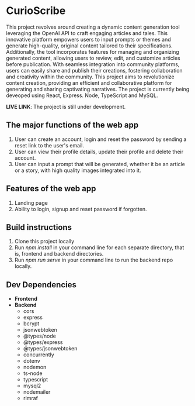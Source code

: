 # CurioScribe
This project revolves around creating a dynamic content generation tool leveraging the OpenAI API to craft engaging articles and tales. This innovative platform empowers users to input prompts or themes and generate high-quality, original content 
tailored to their specifications. Additionally, the tool incorporates features for managing and organizing generated content, allowing users to review, edit, and customize articles before publication. With seamless integration into community platforms, 
users can easily share and publish their creations, fostering collaboration and creativity within the community. This project aims to revolutionize content creation, providing an efficient and collaborative platform for generating and sharing captivating 
narratives. The project is currently being deveoped using React, Express. Node, TypeScript and MySQL.

**LIVE LINK**: The project is still under development.

## The major functions of the web app
1. User can create an account, login and reset the password by sending a reset link to the user's email.
2. User can view their profile details, update their profile and delete their account.
3. User can input a prompt that will be generated, whether it be an article or a story, with high quality images integrated into it.

## Features of the web app
1. Landing page
2. Ability to login, signup and reset password if forgotten.

## Build instructions
1. Clone this project locally
2. Run *npm install* in your command line for each separate directory, that is, frontend and backend directories.
3. Run *npm run serve* in your command line to run the backend repo locally.

## Dev Dependencies
- **Frontend**
- **Backend**
  - cors
  - express
  - bcrypt
  - jsonwebtoken
  - @types/node
  - @types/express
  - @types/jsonwebtoken
  - concurrently
  - dotenv
  - nodemon
  - ts-node
  - typescript
  - mysql2
  - nodemailer
  - rimraf 
